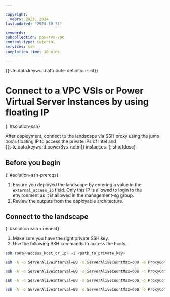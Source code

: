 ```yaml
---

copyright:
  years: 2023, 2024
lastupdated: "2024-10-31"

keywords:
subcollection: powervs-vpc
content-type: tutorial
services: ssh
completion-time: 10 mins

---
```


{{site.data.keyword.attribute-definition-list}}

# Connect to a VPC VSIs or Power Virtual Server Instances by using floating IP
{: #solution-ssh}

After deployment, connect to the landscape via SSH proxy using the jump box's floating IP to access the private IPs of Intel and {{site.data.keyword.powerSys_notm}} instances.
{: shortdesc}

## Before you begin
{: #solution-ssh-prereqs}

1. Ensure you deployed the landscape by entering a value in the `external_access_ip` field. Only this IP is allowed to login to the environment as it is allowed in the management-sg group.
1. Review the outputs from the deployable architecture.

## Connect to the landscape
{: #solution-ssh-connect}

1. Make sure you have the right private SSH key.
1. Use the following SSH commands to access the hosts.

```sh
ssh root@<access_host_or_ip> -i <path_to_private_key>

ssh -A -o ServerAliveInterval=60 -o ServerAliveCountMax=600 -o ProxyCommand="ssh -W %h:%p root@<access_host_or_ip> -i <path_to_private_key>" root@<ansible_host_or_ip> -i <path_to_private_key>

ssh -A -o ServerAliveInterval=60 -o ServerAliveCountMax=600 -o ProxyCommand="ssh -W %h:%p root@<access_host_or_ip> -i <path_to_private_key>" root@<ntp_host_or_ip> -i <path_to_private_key>

ssh -A -o ServerAliveInterval=60 -o ServerAliveCountMax=600 -o ProxyCommand="ssh -W %h:%p root@<access_host_or_ip> -i <path_to_private_key>" root@<dns_host_or_ip> -i <path_to_private_key>

ssh -A -o ServerAliveInterval=60 -o ServerAliveCountMax=600 -o ProxyCommand="ssh -W %h:%p root@<access_host_or_ip> -i <path_to_private_key>" root@powervs_instance_management_ip> -i <path_to_private_key>
```
